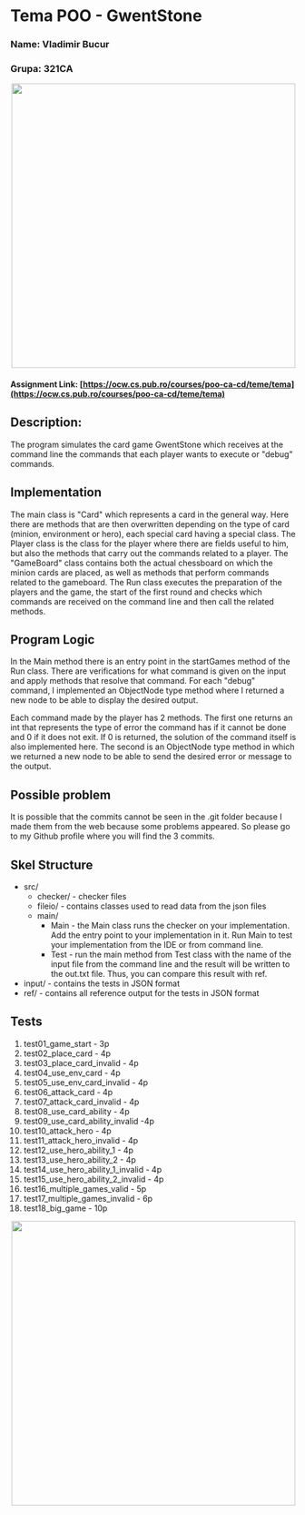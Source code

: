 

# Tema POO  - GwentStone

### Name: Vladimir Bucur
### Grupa: 321CA

<div align="center"><img src="https://tenor.com/view/witcher3-gif-9340436.gif" width="500px"></div>

#### Assignment Link: [https://ocw.cs.pub.ro/courses/poo-ca-cd/teme/tema](https://ocw.cs.pub.ro/courses/poo-ca-cd/teme/tema)

## Description:
The program simulates the card game GwentStone which receives at the command line the commands that
each player wants to execute or "debug" commands.


## Implementation
The main class is "Card" which represents a card in the general way. Here there are methods
that are then overwritten depending on the type of card (minion, environment or hero), each
special card having a special class. The Player class is the class for the player where there
are fields useful to him, but also the methods that carry out the commands related to a player.
The "GameBoard" class contains both the actual chessboard on which the minion cards are placed, 
as well as methods that perform commands related to the gameboard. The Run class executes
the preparation of the players and the game, the start of the first round and checks which
commands are received on the command line and then call the related methods.


## Program Logic
In the Main method there is an entry point in the startGames method of the Run class. There are
verifications for what command is given on the input and apply methods that resolve that command.
For each "debug" command, I implemented an ObjectNode type method where I returned a new node
to be able to display the desired output.

Each command made by the player has 2 methods. The first one returns an int that represents
the type of error the command has if it cannot be done and 0 if it does not exit. If 0 is returned,
the solution of the command itself is also implemented here. The second is an ObjectNode type
method in which we returned a new node to be able to send the desired error or message to the output.

## Possible problem
It is possible that the commits cannot be seen in the .git folder because I made them from the web
because some problems appeared. So please go to my Github profile where you will find the 3 commits.


## Skel Structure

* src/
  * checker/ - checker files
  * fileio/ - contains classes used to read data from the json files
  * main/
      * Main - the Main class runs the checker on your implementation. Add the entry point to your implementation in it. Run Main to test your implementation from the IDE or from command line.
      * Test - run the main method from Test class with the name of the input file from the command line and the result will be written
        to the out.txt file. Thus, you can compare this result with ref.
* input/ - contains the tests in JSON format
* ref/ - contains all reference output for the tests in JSON format

## Tests

1. test01_game_start - 3p
2. test02_place_card - 4p
3. test03_place_card_invalid - 4p
4. test04_use_env_card - 4p
5. test05_use_env_card_invalid - 4p
6. test06_attack_card - 4p
7. test07_attack_card_invalid - 4p
8. test08_use_card_ability - 4p
9. test09_use_card_ability_invalid -4p
10. test10_attack_hero - 4p
11. test11_attack_hero_invalid - 4p
12. test12_use_hero_ability_1 - 4p
13. test13_use_hero_ability_2 - 4p
14. test14_use_hero_ability_1_invalid - 4p
15. test15_use_hero_ability_2_invalid - 4p
16. test16_multiple_games_valid - 5p
17. test17_multiple_games_invalid - 6p
18. test18_big_game - 10p


<div align="center"><img src="https://tenor.com/view/homework-time-gif-24854817.gif" width="500px"></div>
